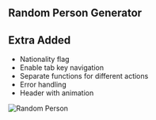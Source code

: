 ## Random Person Generator
 
## Extra Added
- Nationality flag
- Enable tab key navigation
- Separate functions for different actions
- Error handling
- Header with animation

![Random Person](https://user-images.githubusercontent.com/72968539/147585926-82be3418-1464-422d-8855-1875ff03bcf8.gif)

